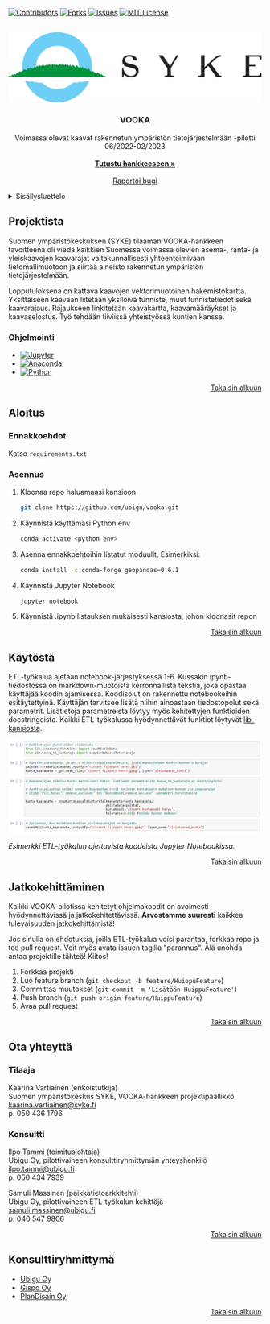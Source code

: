 <!-- Improved compatibility of back to top link: See: https://github.com/othneildrew/Best-README-Template/pull/73 -->
<a name="readme-top"></a>
<!--
*** Thanks for checking out the Best-README-Template. If you have a suggestion
*** that would make this better, please fork the repo and create a pull request
*** or simply open an issue with the tag "enhancement".
*** Don't forget to give the project a star!
*** Thanks again! Now go create something AMAZING! :D
-->



<!-- PROJECT SHIELDS -->
<!--
*** I'm using markdown "reference style" links for readability.
*** Reference links are enclosed in brackets [ ] instead of parentheses ( ).
*** See the bottom of this document for the declaration of the reference variables
*** for contributors-url, forks-url, etc. This is an optional, concise syntax you may use.
*** https://www.markdownguide.org/basic-syntax/#reference-style-links
-->
[![Contributors][contributors-shield]][contributors-url]
[![Forks][forks-shield]][forks-url]
[![Issues][issues-shield]][issues-url]
[![MIT License][license-shield]][license-url]



<!-- ETUSIVU -->
<br />
<div align="center">
  <a href="https://www.syke.fi/fi-FI">
    <img src="img/SYKE_tunnus_rgb_vaaka.jpg" alt="Logo">
  </a>

<h3 align="center">VOOKA</h3>

  <p align="center">
    Voimassa olevat kaavat rakennetun ympäristön tietojärjestelmään -pilotti
    <br> 06/2022-02/2023
    <br />
    <br />
    <a href="https://www.syke.fi/fi-FI/Tutkimus__kehittaminen/Tutkimus_ja_kehittamishankkeet/Hankkeet/Voimassa_olevat_kaavat_rakennetun_ympariston_tietojarjestelmaan_VOOKA"><strong>Tutustu hankkeeseen »</strong></a>
    <br />
    <br />
    <a href="https://github.com/ubigu/vooka/issues">Raportoi bugi</a>
  </p>
</div>



<!-- SISÄLLYSLUETTELO -->
<details>
  <summary>Sisällysluettelo</summary>
  <ol>
    <li>
      <a href="#projektista">Projektista</a>
      <ul>
        <li><a href="#ohjelmointi">Ohjelmointi</a></li>
      </ul>
    </li>
    <li>
      <a href="#aloitus">Aloitus</a>
      <ul>
        <li><a href="#ennakkoehdot">Ennakkoehdot</a></li>
        <li><a href="#asennus">Asennus</a></li>
      </ul>
    </li>
    <li><a href="#käytöstä">Käytöstä</a></li>
    <li><a href="#jatkokehittäminen">Jatkokehittäminen</a></li>
    <li>
      <a href="#ota-yhteyttä">Ota yhteyttä</a>
      <ul>
        <li><a href="#tilaaja">Tilaaja</a></li>
        <li><a href="#konsultti">Konsultti</a></li>
      </ul>
    </li>
    <li><a href="#konsulttiryhmittymä">Konsulttiryhmittymä</a></li>
  </ol>
</details>



<!-- PROJEKTISTA -->
## Projektista

Suomen ympäristökeskuksen (SYKE) tilaaman VOOKA-hankkeen tavoitteena oli viedä kaikkien Suomessa voimassa olevien asema-, ranta- ja yleiskaavojen kaavarajat valtakunnallisesti yhteentoimivaan tietomallimuotoon ja siirtää aineisto rakennetun ympäristön tietojärjestelmään.

Lopputuloksena on kattava kaavojen vektorimuotoinen hakemistokartta. Yksittäiseen kaavaan liitetään yksilöivä tunniste, muut tunnistetiedot sekä kaavarajaus. Rajaukseen linkitetään kaavakartta, kaavamääräykset ja kaavaselostus. Työ tehdään tiiviissä yhteistyössä kuntien kanssa.


### Ohjelmointi

* [![Jupyter][Jupyter-shield]][Jupyter-url]
* [![Anaconda][Anaconda-shield]][Anaconda-url]
* [![Python][Python-shield]][Python-url]

<p align="right"><a href="#readme-top">Takaisin alkuun</a></p>



<!-- ALOITUS -->
## Aloitus

### Ennakkoehdot

Katso `requirements.txt`

### Asennus

1. Kloonaa repo haluamaasi kansioon
   ```sh
   git clone https://github.com/ubigu/vooka.git
   ```
2. Käynnistä käyttämäsi Python env
   ```sh
   conda activate <python env>
   ```
3. Asenna ennakkoehtoihin listatut moduulit. Esimerkiksi:
   ```sh
   conda install -c conda-forge geopandas=0.6.1
   ```
4. Käynnistä Jupyter Notebook
   ```sh
   jupyter notebook
   ```
5. Käynnistä .ipynb listauksen mukaisesti kansiosta, johon kloonasit repon

<p align="right"><a href="#readme-top">Takaisin alkuun</a></p>



<!-- KÄYTÖSTÄ -->
## Käytöstä

ETL-työkalua ajetaan notebook-järjestyksessä 1-6. Kussakin ipynb-tiedostossa on markdown-muotoista kerronnallista tekstiä, joka opastaa käyttäjää koodin ajamisessa. Koodisolut on rakennettu notebookeihin esitäytettyinä. Käyttäjän tarvitsee lisätä niihin ainoastaan tiedostopolut sekä parametrit. Lisätietoja parametreista löytyy myös kehitettyjen funktioiden docstringeista. Kaikki ETL-työkalussa hyödynnettävät funktiot löytyvät [lib-kansiosta](https://github.com/ubigu/vooka/tree/master/lib).

<div align="center">
  <a href="https://github.com/ubigu/vooka">
    <img src="img/ETL-esimerkki-kaytosta.png" alt="Kuva">
  </a>
</div>

_Esimerkki ETL-työkalun ajettavista koodeista Jupyter Notebookissa._

<p align="right"><a href="#readme-top">Takaisin alkuun</a></p>



<!-- JATKOKEHITTÄMINEN -->
## Jatkokehittäminen

Kaikki VOOKA-pilotissa kehitetyt ohjelmakoodit on avoimesti hyödynnettävissä ja jatkokehitettävissä. **Arvostamme suuresti** kaikkea tulevaisuuden jatkokehittämistä!

Jos sinulla on ehdotuksia, joilla ETL-työkalua voisi parantaa, forkkaa repo ja tee pull request. Voit myös avata issuen tagilla "parannus". Älä unohda antaa projektille tähteä! Kiitos!

1. Forkkaa projekti
2. Luo feature branch (`git checkout -b feature/HuippuFeature`)
3. Committaa muutokset (`git commit -m 'Lisätään HuippuFeature'`)
4. Push branch (`git push origin feature/HuippuFeature`)
5. Avaa pull request

<p align="right"><a href="#readme-top">Takaisin alkuun</a></p>



<!-- OTA YHTEYTTÄ -->
## Ota yhteyttä

### Tilaaja
Kaarina Vartiainen (erikoistutkija) \
Suomen ympäristökeskus SYKE, VOOKA-hankkeen projektipäällikkö \
kaarina.vartiainen@syke.fi \
p. 050 436 1796

### Konsultti
Ilpo Tammi (toimitusjohtaja) \
Ubigu Oy, pilottivaiheen konsulttiryhmittymän yhteyshenkilö \
ilpo.tammi@ubigu.fi \
p. 050 434 7939

Samuli Massinen (paikkatietoarkkitehti) \
Ubigu Oy, pilottivaiheen ETL-työkalun kehittäjä \
samuli.massinen@ubigu.fi \
p. 040 547 9806

<p align="right"><a href="#readme-top">Takaisin alkuun</a></p>



<!-- KONSULTTIRYHMITTYMÄ -->
## Konsulttiryhmittymä

* [Ubigu Oy](https://www.ubigu.fi/fi/)
* [Gispo Oy](https://www.gispo.fi/en/)
* [PlanDisain Oy](https://www.plandisain.fi/)

<p align="right"><a href="#readme-top">Takaisin alkuun</a></p>



<!-- MARKDOWN LINKIT & KUVAT -->
<!-- https://www.markdownguide.org/basic-syntax/#reference-style-links -->
[contributors-shield]: https://img.shields.io/github/contributors/ubigu/vooka?color=brightgreen&style=for-the-badge
[contributors-url]: https://github.com/ubigu/vooka/graphs/contributors
[forks-shield]: https://img.shields.io/github/forks/ubigu/vooka?color=blue&style=for-the-badge
[forks-url]: https://github.com/ubigu/vooka/network/members
[issues-shield]: https://img.shields.io/github/issues/ubigu/vooka?color=yellow&style=for-the-badge
[issues-url]: https://github.com/ubigu/vooka/issues
[license-shield]: https://img.shields.io/github/license/ubigu/vooka.svg?style=for-the-badge
[license-url]: https://github.com/ubigu/vooka/blob/master/LICENSE
[Jupyter-shield]: https://img.shields.io/badge/jupyter-%23FA0F00.svg?style=for-the-badge&logo=jupyter&logoColor=white
[Jupyter-url]: https://jupyter.org/
[Anaconda-shield]: https://img.shields.io/badge/Anaconda-%2344A833.svg?style=for-the-badge&logo=anaconda&logoColor=white
[Anaconda-url]: https://www.anaconda.com/
[Python-shield]: https://img.shields.io/badge/python-3670A0?style=for-the-badge&logo=python&logoColor=ffdd54
[Python-url]: https://www.python.org/
